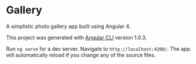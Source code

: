 # Gallery

A simplistic photo gallery app built using Angular 4.

This project was generated with [Angular CLI](https://github.com/angular/angular-cli) version 1.0.3.


Run `ng serve` for a dev server. Navigate to `http://localhost:4200/`. The app will automatically reload if you change any of the source files.
